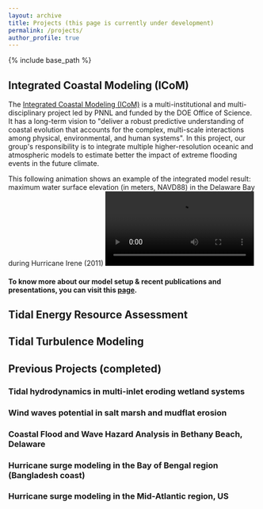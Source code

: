 ```yaml
---
layout: archive
title: Projects (this page is currently under development)
permalink: /projects/
author_profile: true
---
```


{% include base_path %}

## Integrated Coastal Modeling (ICoM)
The [Integrated Coastal Modeling (ICoM)](https://icom.pnnl.gov/) is a multi-institutional and multi-disciplinary project led by PNNL and funded by the DOE Office of Science. It has a long-term vision to "deliver a robust predictive understanding of coastal evolution that accounts for the complex, multi-scale interactions among physical, environmental, and human systems". In this project, our group's responsibility is to integrate multiple higher-resolution oceanic and atmospheric models to estimate better the impact of extreme flooding events in the future climate.

This following animation shows an example of the integrated model result: maximum water surface elevation (in meters, NAVD88) in the Delaware Bay during Hurricane Irene (2011)
<video src="/file/FVCOM_Irene_max_surface_large.mp4" controls="controls" style="max-width: 730px;">
</video>

#### To know more about our model setup & recent publications and presentations, you can visit this [page](/project_info/ICoM/).   

## Tidal Energy Resource Assessment



## Tidal Turbulence Modeling



## Previous Projects (completed)
### Tidal hydrodynamics in multi-inlet eroding wetland systems
### Wind waves potential in salt marsh and mudflat erosion
### Coastal Flood and Wave Hazard Analysis in Bethany Beach, Delaware
### Hurricane surge modeling in the Bay of Bengal region (Bangladesh coast)
### Hurricane surge modeling in the Mid-Atlantic region, US
